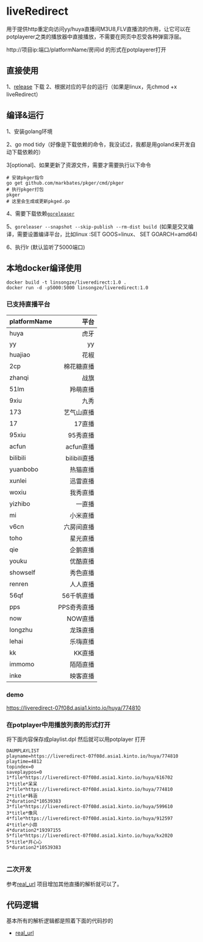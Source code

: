 # liveRedirect
用于提供http重定向访问yy/huya直播间M3U8,FLV直播流的作用，让它可以在potplayerer之类的播放器中直接播放，不需要在网页中忍受各种弹窗浮层。

http://项目ip:端口/platformName/房间id 的形式在potplayerer打开
## 直接使用
1、[release](https://github.com/linsongze/liveRedirect/releases) 下载
2、根据对应的平台的运行（如果是linux，先chmod +x liveRedirect）



## 编译&运行
1、安装golang环境

2、go mod tidy（好像是下载依赖的命令，我没试过，我都是用goland来开发自动下载依赖的）

3[optional]、如果更新了资源文件，需要才需要执行以下命令        
```shell script
# 安装pkger指令
go get github.com/markbates/pkger/cmd/pkger
# 执行pkger打包
pkger
# 这里会生成或更新pkged.go
``` 
4、需要下载依赖[`goreleaser`](https://goreleaser.com/)

5、`goreleaser --snapshot --skip-publish --rm-dist build `(如果是交叉编译，需要设置编译平台，比如linux :SET GOOS=linux、 SET GOARCH=amd64)

6、执行lr (默认监听了5000端口)

## 本地docker编译使用
```shell script
docker build -t linsongze/liveredirect:1.0 .
docker run -d -p5000:5000 linsongze/liveredirect:1.0
```

### 已支持直播平台
| platformName |  平台| 
| :-----| ----: | 
| huya | 虎牙 | 
| yy | yy | 
| huajiao | 花椒 | 
| 2cp | 棉花糖直播 | 
| zhanqi | 战旗 | 
| 51lm | 羚萌直播 | 
| 9xiu| 九秀 | 
| 173| 艺气山直播 | 
| 17| 17直播 |
| 95xiu| 95秀直播 | 
| acfun| acfun直播 | 
| bilibili| bilibili直播 |
| yuanbobo | 热猫直播 |  
| xunlei | 迅雷直播 |  
| woxiu | 我秀直播 |  
| yizhibo | 一直播 |  
| mi | 小米直播 |  
| v6cn | 六房间直播 |  
| toho | 星光直播 |  
| qie | 企鹅直播 |  
| youku | 优酷直播 |  
| showself | 秀色直播 |  
| renren | 人人直播 |  
| 56qf | 56千帆直播 |  
| pps | PPS奇秀直播 |  
| now | NOW直播 |  
| longzhu | 龙珠直播 |  
| lehai | 乐嗨直播 |  
| kk | KK直播 |  
| immomo | 陌陌直播 |  
| inke | 映客直播 |  


### demo
https://liveredirect-07f08d.asia1.kinto.io/huya/774810

### 在potplayer中用播放列表的形式打开

将下面内容保存成playlist.dpl 然后就可以用potplayer 打开
```
DAUMPLAYLIST
playname=https://liveredirect-07f08d.asia1.kinto.io/huya/774810
playtime=4812
topindex=0
saveplaypos=0
1*file*https://liveredirect-07f08d.asia1.kinto.io/huya/616702
1*title*呆呆
2*file*https://liveredirect-07f08d.asia1.kinto.io/huya/774810
2*title*韩涵
2*duration2*10539383
3*file*https://liveredirect-07f08d.asia1.kinto.io/huya/599610
3*title*像风
4*file*https://liveredirect-07f08d.asia1.kinto.io/huya/912597
4*title*小蒜
4*duration2*19397155
5*file*https://liveredirect-07f08d.asia1.kinto.io/huya/kx2020
5*title*开心心
5*duration2*10539383


```


### 二次开发

参考[real_url](https://github.com/wbt5/real-url) 项目增加其他直播的解析就可以了。


## 代码逻辑
基本所有的解析逻辑都是照着下面的代码抄的
- [real_url](https://github.com/wbt5/real-url)
